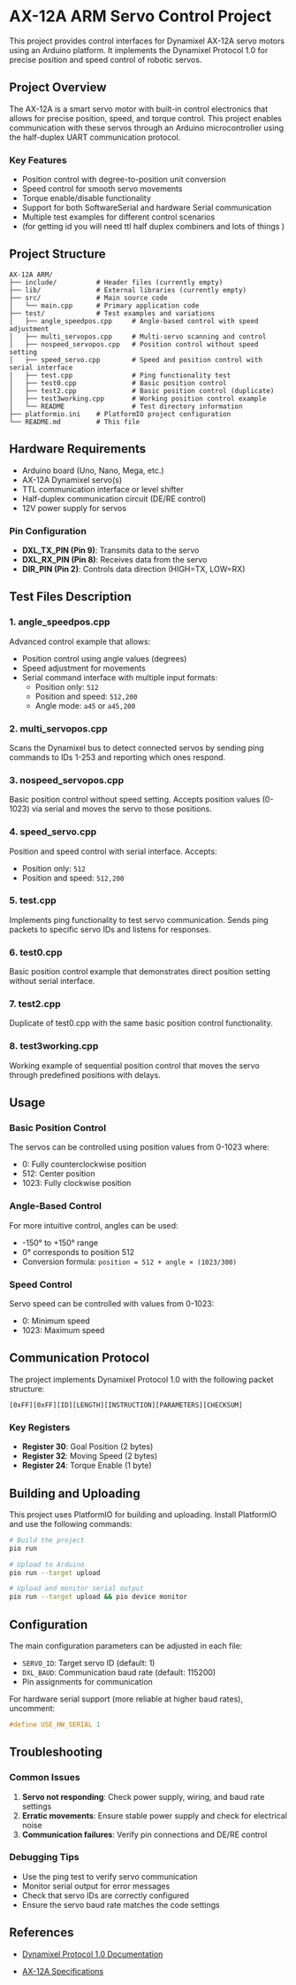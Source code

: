 # AX-12A ARM Servo Control Project

This project provides control interfaces for Dynamixel AX-12A servo motors using an Arduino platform. It implements the Dynamixel Protocol 1.0 for precise position and speed control of robotic servos.

## Project Overview

The AX-12A is a smart servo motor with built-in control electronics that allows for precise position, speed, and torque control. This project enables communication with these servos through an Arduino microcontroller using the half-duplex UART communication protocol.

### Key Features
- Position control with degree-to-position unit conversion
- Speed control for smooth servo movements
- Torque enable/disable functionality
- Support for both SoftwareSerial and hardware Serial communication
- Multiple test examples for different control scenarios
- (for getting id you will need ttl half duplex combiners and lots of things )

## Project Structure

```
AX-12A ARM/
├── include/          # Header files (currently empty)
├── lib/              # External libraries (currently empty)
├── src/              # Main source code
│   └── main.cpp      # Primary application code
├── test/             # Test examples and variations
│   ├── angle_speedpos.cpp     # Angle-based control with speed adjustment
│   ├── multi_servopos.cpp     # Multi-servo scanning and control
│   ├── nospeed_servopos.cpp   # Position control without speed setting
│   ├── speed_servo.cpp        # Speed and position control with serial interface
│   ├── test.cpp               # Ping functionality test
│   ├── test0.cpp              # Basic position control
│   ├── test2.cpp              # Basic position control (duplicate)
│   ├── test3working.cpp       # Working position control example
│   └── README                 # Test directory information
├── platformio.ini    # PlatformIO project configuration
└── README.md         # This file
```

## Hardware Requirements

- Arduino board (Uno, Nano, Mega, etc.)
- AX-12A Dynamixel servo(s)
- TTL communication interface or level shifter
- Half-duplex communication circuit (DE/RE control)
- 12V power supply for servos

### Pin Configuration
- **DXL_TX_PIN (Pin 9)**: Transmits data to the servo
- **DXL_RX_PIN (Pin 8)**: Receives data from the servo
- **DIR_PIN (Pin 2)**: Controls data direction (HIGH=TX, LOW=RX)

## Test Files Description

### 1. angle_speedpos.cpp
Advanced control example that allows:
- Position control using angle values (degrees)
- Speed adjustment for movements
- Serial command interface with multiple input formats:
  - Position only: `512`
  - Position and speed: `512,200`
  - Angle mode: `a45` or `a45,200`

### 2. multi_servopos.cpp
Scans the Dynamixel bus to detect connected servos by sending ping commands to IDs 1-253 and reporting which ones respond.

### 3. nospeed_servopos.cpp
Basic position control without speed setting. Accepts position values (0-1023) via serial and moves the servo to those positions.

### 4. speed_servo.cpp
Position and speed control with serial interface. Accepts:
- Position only: `512`
- Position and speed: `512,200`

### 5. test.cpp
Implements ping functionality to test servo communication. Sends ping packets to specific servo IDs and listens for responses.

### 6. test0.cpp
Basic position control example that demonstrates direct position setting without serial interface.

### 7. test2.cpp
Duplicate of test0.cpp with the same basic position control functionality.

### 8. test3working.cpp
Working example of sequential position control that moves the servo through predefined positions with delays.

## Usage

### Basic Position Control
The servos can be controlled using position values from 0-1023 where:
- 0: Fully counterclockwise position
- 512: Center position
- 1023: Fully clockwise position

### Angle-Based Control
For more intuitive control, angles can be used:
- -150° to +150° range
- 0° corresponds to position 512
- Conversion formula: `position = 512 + angle × (1023/300)`

### Speed Control
Servo speed can be controlled with values from 0-1023:
- 0: Minimum speed
- 1023: Maximum speed

## Communication Protocol

The project implements Dynamixel Protocol 1.0 with the following packet structure:
```
[0xFF][0xFF][ID][LENGTH][INSTRUCTION][PARAMETERS][CHECKSUM]
```

### Key Registers
- **Register 30**: Goal Position (2 bytes)
- **Register 32**: Moving Speed (2 bytes)
- **Register 24**: Torque Enable (1 byte)

## Building and Uploading

This project uses PlatformIO for building and uploading. Install PlatformIO and use the following commands:

```bash
# Build the project
pio run

# Upload to Arduino
pio run --target upload

# Upload and monitor serial output
pio run --target upload && pio device monitor
```

## Configuration

The main configuration parameters can be adjusted in each file:
- `SERVO_ID`: Target servo ID (default: 1)
- `DXL_BAUD`: Communication baud rate (default: 115200)
- Pin assignments for communication

For hardware serial support (more reliable at higher baud rates), uncomment:
```cpp
#define USE_HW_SERIAL 1
```

## Troubleshooting

### Common Issues
1. **Servo not responding**: Check power supply, wiring, and baud rate settings
2. **Erratic movements**: Ensure stable power supply and check for electrical noise
3. **Communication failures**: Verify pin connections and DE/RE control

### Debugging Tips
- Use the ping test to verify servo communication
- Monitor serial output for error messages
- Check that servo IDs are correctly configured
- Ensure the servo baud rate matches the code settings

## References

- [Dynamixel Protocol 1.0 Documentation](https://emanual.robotis.com/docs/en/dxl/protocol1/)

- [AX-12A Specifications](https://emanual.robotis.com/docs/en/dxl/ax/ax-12a/)
